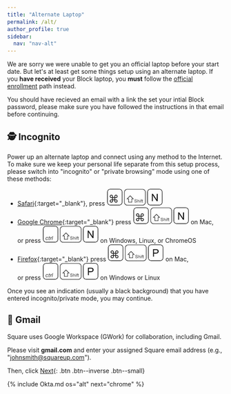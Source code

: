 ```yaml
---
title: "Alternate Laptop"
permalink: /alt/
author_profile: true
sidebar:
  nav: "nav-alt"
---
```


We are sorry we were unable to get you an official laptop before your start date. But let's at least get some things setup using an alternate laptop. If you __have received__ your Block laptop, you __must__ follow the [official enrollment](/os) path instead.

You should have recieved an email with a link the set your intial Block password, please make sure you have followed the instructions in that email before continuing.

## 🕵️‍ Incognito

Power up an alternate laptop and connect using any method to the Internet. To make sure we keep your personal life separate from this setup process, please switch into "incognito" or "private browsing" mode using one of these methods:

* [Safari](https://support.apple.com/guide/safari/use-private-browsing-ibrw1069/mac){:target="_blank"}, press ![CMD-SHIFT-N](/assets/images/cmd-shift-n.jpg)
* [Google Chrome](https://support.google.com/chrome/answer/95464){:target="_blank"} press ![CMD-SHIFT-N](/assets/images/cmd-shift-n.jpg) on Mac, <br />or press ![CTRL-SHIFT-N](/assets/images/ctrl-shift-n.jpg) on Windows, Linux, or ChromeOS
* [Firefox](https://support.mozilla.org/en-US/kb/private-browsing-use-firefox-without-history){:target="_blank"} press ![CMD-SHIFT-P](/assets/images/cmd-shift-p.jpg) on Mac, <br />or press ![CTRL-SHIFT-P](/assets/images/ctrl-shift-p.jpg) on Windows or Linux

Once you see an indication (usually a black background) that you have entered incognito/private mode, you may continue.

## 📩 Gmail

Square uses Google Workspace (GWork) for collaboration, including Gmail. 

Please visit __gmail.com__ and enter your assigned Square email address (e.g., "johnsmith@squareup.com"). 

Then, click [Next](#duo){: .btn .btn--inverse .btn--small}

{% include Okta.md os="alt" next="chrome" %}

